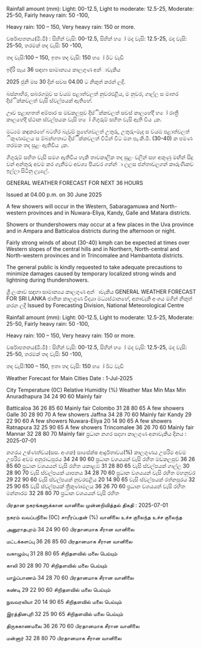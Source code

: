 Rainfall amount (mm): Light: 00-12.5, Light to moderate: 12.5-25, Moderate: 25-50, Fairly heavy rain: 50 -100,

Heavy rain: 100 – 150, Very heavy rain: 150 or more.

වර්ෂාපතනය(මි.මී) : සිහින් වැසි: 00-12.5, සිහින් හ ෝ මද වැසි: 12.5-25, මද වැසි: 25-50, තරමක් තද වැසි: 50 -100,

තද වැසි:100 – 150, ඉතා තද වැසි: 150 හ ෝ ඊට වැඩි

ඉදිරි පැය 36 සඳහා සාමාන්‍යය කාලගුණ අන්‍ාවැකිය

2025 ජුනි මස 30 දින්‍ සවස 04.00 ට නිකුත් කරන්‍ ලදි.

බස්නාහිර, සබරගමුව ස වයඹ පළාත්වලත් නුවරඑළිය, ම නුවර, ගාල්ල ස මාතර දිස්ික්කවලත් වැසි ස්වල්පයක් ඇතිහේ.

ඌව පළාහතත් අම්පාර ස මඩකලපුව දිස්ික්කවලත් සවස් කාලහේදී හ ෝ රාත්‍රී කාලහේදී ස්ථාන ස්වල්පයක වැසි හ ෝ ගිගුරුම් සහිත වැසි ඇති විය ැක.

මධ්‍යම කඳුකරහේ බටහිර බැවුම් ප්‍රහේශවලත් උතුරු, උතුරු-මැද ස වයඹ පළාත්වලත් ිකුණාමලය ස ම්බන්හතාට දිස්ික්කවලත් විටින් විට මන පැ.කි.මී. (30-40) ක පමණ තරමක තද සුළං ඇතිවිය ැක.

ගිගුරුම් සහිත වැසි සමග ඇතිවිය හැකි තාවකාලික තද සුළං වලින් සහ අකුණු මඟින් සිදු වන්‍ අන්‍තුරු අවම කර ගැනීමට අවශ්‍ය පියවර ගන්න්‍ා ලලස ජන්‍තාවලගන් කාරුණිකව ඉල්ලා සිටිනු ලැලේ.

GENERAL WEATHER FORECAST FOR NEXT 36 HOURS

Issued at 04.00 p.m. on 30 June 2025

A few showers will occur in the Western, Sabaragamuwa and North-western provinces and in Nuwara-Eliya, Kandy, Galle and Matara districts.

Showers or thundershowers may occur at a few places in the Uva province and in Ampara and Batticaloa districts during the afternoon or night.

Fairly strong winds of about (30-40) kmph can be expected at times over Western slopes of the central hills and in Northern, North-central and North-western provinces and in Trincomalee and Hambantota districts.

The general public is kindly requested to take adequate precautions to minimize damages caused by temporary localized strong winds and lightning during thundershowers.

ශ්‍රී ලංකාව සඳහා සාමාන්‍යය කාලගුණ අන්‍ාවැකිය GENERAL WEATHER FORECAST FOR SRI LANKA ජාතික කාලගුණ විදයා මධ්‍යස්ථානහේ, අනාවැකි අංශය මගින් නිකුත් කරන ලදි Issued by Forecasting Division, National Meteorological Centre

Rainfall amount (mm): Light: 00-12.5, Light to moderate: 12.5-25, Moderate: 25-50, Fairly heavy rain: 50 -100,

Heavy rain: 100 – 150, Very heavy rain: 150 or more.

වර්ෂාපතනය(මි.මී) : සිහින් වැසි: 00-12.5, සිහින් හ ෝ මද වැසි: 12.5-25, මද වැසි: 25-50, තරමක් තද වැසි: 50 -100,

තද වැසි:100 – 150, ඉතා තද වැසි: 150 හ ෝ ඊට වැඩි

Weather Forecast for Main Cities Date : 1-Jul-2025

City Temperature (0C) Relative Humidity (%) Weather Max Min Max Min Anuradhapura 34 24 90 60 Mainly fair

Batticaloa 36 26 85 60 Mainly fair Colombo 31 28 80 65 A few showers Galle 30 28 90 70 A few showers Jaffna 34 28 70 60 Mainly fair Kandy 29 22 90 60 A few showers Nuwara-Eliya 20 14 90 65 A few showers Ratnapura 32 25 90 65 A few showers Trincomalee 36 26 70 60 Mainly fair Mannar 32 28 80 70 Mainly fair ප්‍රධාන නගර සදහා කාලගුණ අනාවැකිය දිනය : 2025-07-01

නගරය උෂ්ණත්වය(සස. අංශක) සාසේක්ෂ ආර්ද්‍රතාවය(%) කාලගුණය උපරිම අවම උපරිම අවම අනුරාධපුරය 34 24 90 60 ප්‍රධාන වශයයන් වැසි රහිත මඩකලපුව 36 26 85 60 ප්‍රධාන වශයයන් වැසි රහිත යකාළඹ 31 28 80 65 වැසි ස්වල්පයක් ගාල්ල 30 28 90 70 වැසි ස්වල්පයක් යාපනය 34 28 70 60 ප්‍රධාන වශයයන් වැසි රහිත මහනුවර 29 22 90 60 වැසි ස්වල්පයක් නුවරඑළිය 20 14 90 65 වැසි ස්වල්පයක් රත්නපුරය 32 25 90 65 වැසි ස්වල්පයක් ත්‍රිකුණාමලය 36 26 70 60 ප්‍රධාන වශයයන් වැසි රහිත මන්නාරම 32 28 80 70 ප්‍රධාන වශයයන් වැසි රහිත

பிரதான நகரங்களுக்கான வானிலை முன்னறிவித்தல் திகதி : 2025-07-01

நகரம் வவப்பநிலை (0C) சாரீரப்பதன் (%) வானிலை உச்ச குலைந்த உச்ச குலைந்த

அனுராதபுரம் 34 24 90 60 பிரதானமாக சீரான வானிலை

மட்டக்களப்பு 36 26 85 60 பிரதானமாக சீரான வானிலை

வகாழும்பு 31 28 80 65 சிறிதளவில் மலை பெய்யும்

காலி 30 28 90 70 சிறிதளவில் மலை பெய்யும்

யாழ்ப்பாணம் 34 28 70 60 பிரதானமாக சீரான வானிலை

கண்டி 29 22 90 60 சிறிதளவில் மலை பெய்யும்

நுவவரலியா 20 14 90 65 சிறிதளவில் மலை பெய்யும்

இரத்தினபுரி 32 25 90 65 சிறிதளவில் மலை பெய்யும்

திருககாணமலை 36 26 70 60 பிரதானமாக சீரான வானிலை

மன்னார் 32 28 80 70 பிரதானமாக சீரான வானிலை